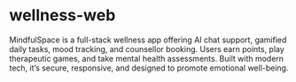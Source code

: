 # wellness-web
MindfulSpace is a full-stack wellness app offering AI chat support, gamified daily tasks, mood tracking, and counsellor booking. Users earn points, play therapeutic games, and take mental health assessments. Built with modern tech, it’s secure, responsive, and designed to promote emotional well-being.

